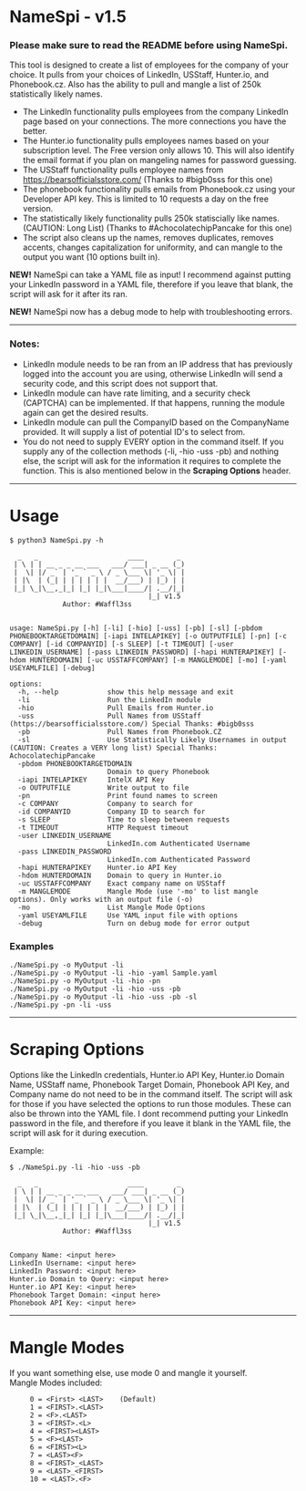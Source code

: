 # NameSpi - v1.5

### Please make sure to read the README before using NameSpi. 

This tool is designed to create a list of employees for the company of your choice. It pulls from your choices of LinkedIn, USStaff, Hunter.io, and Phonebook.cz. Also has the ability to pull and mangle a list of 250k statistically likely names.
- The LinkedIn functionality pulls employees from the company LinkedIn page based on your connections. The more connections you have the better.
- The Hunter.io functionality pulls employees names based on your subscription level. The Free version only allows 10. This will also identify the email format if you plan on mangeling names for password guessing.
- The USStaff functionality pulls employee names from https://bearsofficialsstore.com/ (Thanks to #bigb0sss for this one)
- The phonebook functionality pulls emails from Phonebook.cz using your Developer API key. This is limited to 10 requests a day on the free version. 
- The statistically likely functionality pulls 250k statiscially like names. (CAUTION: Long List) (Thanks to #AchocolatechipPancake for this one)
- The script also cleans up the names, removes duplicates, removes accents, changes capitalization for uniformity, and can mangle to the output you want (10 options built in).

**NEW!** NameSpi can take a YAML file as input! I recommend against putting your LinkedIn password in a YAML file, therefore if you leave that blank, the script will ask for it after its ran.  

**NEW!** NameSpi now has a debug mode to help with troubleshooting errors.  

------------------------------------------------------------------------------------

### Notes:
- LinkedIn module needs to be ran from an IP address that has previously logged into the account you are using, otherwise LinkedIn will send a security code, and this script does not support that.  
- LinkedIn module can have rate limiting, and a security check (CAPTCHA) can be implemented. If that happens, running the module again can get the desired results.  
- LinkedIn module can pull the CompanyID based on the CompanyName provided. It will supply a list of potential ID's to select from.
- You do not need to supply EVERY option in the command itself. If you supply any of the collection methods (-li, -hio -uss -pb) and nothing else, the script will ask for the information it requires to complete the function. This is also mentioned below in the **Scraping Options** header.

------------------------------------------------------------------------------------
# Usage

```
$ python3 NameSpi.py -h

  _   _                      ____        _
 | \ | | __ _ _ __ ___   ___/ ___| _ __ (_)
 |  \| |/ _` | '_ ` _ \ / _ \___ \| '_ \| |
 | |\  | (_| | | | | | |  __/___) | |_) | |
 |_| \_|\__,_|_| |_| |_|\___|____/| .__/|_|
                                  |_| v1.5
             Author: #Waffl3ss


usage: NameSpi.py [-h] [-li] [-hio] [-uss] [-pb] [-sl] [-pbdom PHONEBOOKTARGETDOMAIN] [-iapi INTELAPIKEY] [-o OUTPUTFILE] [-pn] [-c COMPANY] [-id COMPANYID] [-s SLEEP] [-t TIMEOUT] [-user LINKEDIN_USERNAME] [-pass LINKEDIN_PASSWORD] [-hapi HUNTERAPIKEY] [-hdom HUNTERDOMAIN] [-uc USSTAFFCOMPANY] [-m MANGLEMODE] [-mo] [-yaml USEYAMLFILE] [-debug]

options:
  -h, --help            show this help message and exit
  -li                   Run the LinkedIn module
  -hio                  Pull Emails from Hunter.io
  -uss                  Pull Names from USStaff (https://bearsofficialsstore.com/) Special Thanks: #bigb0sss
  -pb                   Pull Names from Phonebook.CZ
  -sl                   Use Statistically Likely Usernames in output (CAUTION: Creates a VERY long list) Special Thanks: AchocolatechipPancake
  -pbdom PHONEBOOKTARGETDOMAIN
                        Domain to query Phonebook
  -iapi INTELAPIKEY     IntelX API Key
  -o OUTPUTFILE         Write output to file
  -pn                   Print found names to screen
  -c COMPANY            Company to search for
  -id COMPANYID         Company ID to search for
  -s SLEEP              Time to sleep between requests
  -t TIMEOUT            HTTP Request timeout
  -user LINKEDIN_USERNAME
                        LinkedIn.com Authenticated Username
  -pass LINKEDIN_PASSWORD
                        LinkedIn.com Authenticated Password
  -hapi HUNTERAPIKEY    Hunter.io API Key
  -hdom HUNTERDOMAIN    Domain to query in Hunter.io
  -uc USSTAFFCOMPANY    Exact company name on USStaff
  -m MANGLEMODE         Mangle Mode (use '-mo' to list mangle options). Only works with an output file (-o)
  -mo                   List Mangle Mode Options
  -yaml USEYAMLFILE     Use YAML input file with options
  -debug                Turn on debug mode for error output

```
### Examples

```
./NameSpi.py -o MyOutput -li
./NameSpi.py -o MyOutput -li -hio -yaml Sample.yaml
./NameSpi.py -o MyOutput -li -hio -pn
./NameSpi.py -o MyOutput -li -hio -uss -pb
./NameSpi.py -o MyOutput -li -hio -uss -pb -sl
./NameSpi.py -pn -li -uss
```

------------------------------------------------------------------------------------
# Scraping Options

Options like the LinkedIn credentials, Hunter.io API Key, Hunter.io Domain Name, USStaff name, Phonebook Target Domain, Phonebook API Key, and Company name do not need to be in the command itself. The script will ask for those if you have selected the options to run those modules. These can also be thrown into the YAML file. I dont recommend putting your LinkedIn password in the file, and therefore if you leave it blank in the YAML file, the script will ask for it during execution.

Example:
```
$ ./NameSpi.py -li -hio -uss -pb

  _   _                      ____        _ 
 | \ | | __ _ _ __ ___   ___/ ___| _ __ (_) 
 |  \| |/ _` | '_ ` _ \ / _ \___ \| '_ \| | 
 | |\  | (_| | | | | | |  __/___) | |_) | | 
 |_| \_|\__,_|_| |_| |_|\___|____/| .__/|_| 
                                  |_| v1.5
             Author: #Waffl3ss


Company Name: <input here>
LinkedIn Username: <input here>
LinkedIn Password: <input here>
Hunter.io Domain to Query: <input here>
Hunter.io API Key: <input here>
Phonebook Target Domain: <input here>
Phonebook API Key: <input here>
```

------------------------------------------------------------------------------------
# Mangle Modes

If you want something else, use mode 0 and mangle it yourself.  
Mangle Modes included:
```
     0 = <First> <LAST>    (Default)
     1 = <FIRST>.<LAST>
     2 = <F>.<LAST>
     3 = <FIRST>.<L>
     4 = <FIRST><LAST>
     5 = <F><LAST>
     6 = <FIRST><L>
     7 = <LAST><F>
     8 = <FIRST>_<LAST>
     9 = <LAST>_<FIRST>
     10 = <LAST>.<F>
```
